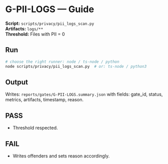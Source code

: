 # G-PII-LOGS — Guide

**Script:** `scripts/privacy/pii_logs_scan.py`  
**Artifacts:** `logs/**`  
**Threshold:** Files with PII = 0

## Run
```bash
# choose the right runner: node / ts-node / python
node scripts/privacy/pii_logs_scan.py  # or: ts-node / python3
```

## Output
Writes: `reports/gates/G-PII-LOGS.summary.json` with fields: gate_id, status, metrics, artifacts, timestamp, reason.

## PASS
- Threshold respected.

## FAIL
- Writes offenders and sets reason accordingly.
